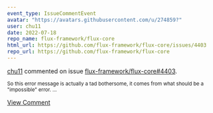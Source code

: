 ```yaml
---
event_type: IssueCommentEvent
avatar: "https://avatars.githubusercontent.com/u/274859?"
user: chu11
date: 2022-07-18
repo_name: flux-framework/flux-core
html_url: https://github.com/flux-framework/flux-core/issues/4403
repo_url: https://github.com/flux-framework/flux-core
---
```


<a href='https://github.com/chu11' target='_blank'>chu11</a> commented on issue <a href='https://github.com/flux-framework/flux-core/issues/4403' target='_blank'>flux-framework/flux-core#4403</a>.

<small>So this error message is actually a tad bothersome, it comes from what should be a "impossible" error....</small>

<a href='https://github.com/flux-framework/flux-core/issues/4403' target='_blank'>View Comment</a>